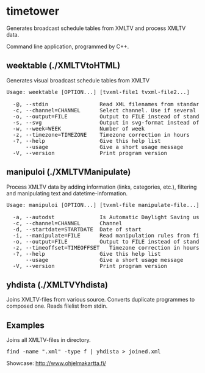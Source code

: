 # timetower
Generates broadcast schedule tables from XMLTV and process XMLTV data.

Command line application, programmed by C++.

## weektable (./XMLTVtoHTML)
Generates visual broadcast schedule tables from XMLTV

<pre>
Usage: weektable [OPTION...] [tvxml-file1 tvxml-file2...]

  -@, --stdin                Read XML filenames from standard input
  -c, --channel=CHANNEL      Select channel. Use if several
  -o, --output=FILE          Output to FILE instead of standard output
  -s, --svg                  Output in svg-format instead of html.
  -w, --week=WEEK            Number of week
  -z, --timezone=TIMEZONE    Timezone correction in hours
  -?, --help                 Give this help list
      --usage                Give a short usage message
  -V, --version              Print program version
</pre>

## manipuloi (./XMLTVManipulate)
Process XMLTV data by adding information (links, categories, etc.), filtering and manipulating text and datetime-information.

<pre>
Usage: manipuloi [OPTION...] [tvxml-file manipulate-file...]

  -a, --autodst              Is Automatic Daylight Saving used?
  -c, --channel=CHANNEL      Channel
  -d, --startdate=STARTDATE  Date of start
  -i, --manipulate=FILE      Read manipulation rules from file
  -o, --output=FILE          Output to FILE instead of standard output
  -z, --timeoffset=TIMEOFFSET   Timezone correction in hours
  -?, --help                 Give this help list
      --usage                Give a short usage message
  -V, --version              Print program version
</pre>

## yhdista (./XMLTVYhdista)
Joins XMLTV-files from various source. Converts duplicate programmes to composed one. Reads filelist from stdin.

## Examples
Joins all XMLTV-files in directory.

<pre>
find -name ".xml" -type f | yhdista > joined.xml
</pre>

Showcase:
http://www.ohjelmakartta.fi/

